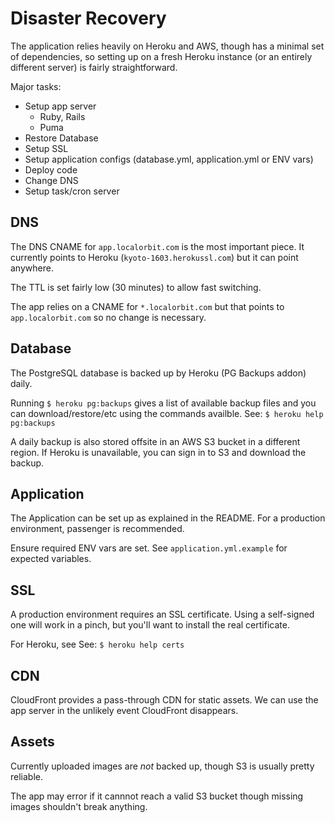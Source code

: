 # Disaster Recovery

The application relies heavily on Heroku and AWS, though has a minimal set of dependencies, so setting up on a fresh Heroku instance (or an entirely different server) is fairly straightforward.

Major tasks:

* Setup app server
	* Ruby, Rails
	* Puma
* Restore Database
* Setup SSL
* Setup application configs (database.yml, application.yml or ENV vars)
* Deploy code
* Change DNS
* Setup task/cron server



## DNS

The DNS CNAME for `app.localorbit.com` is the most important piece. It currently points to Heroku (`kyoto-1603.herokussl.com`) but it can point anywhere.

The TTL is set fairly low (30 minutes) to allow fast switching.

The app relies on a CNAME for `*.localorbit.com` but that points to `app.localorbit.com` so no change is necessary.

## Database

The PostgreSQL database is backed up by Heroku (PG Backups addon) daily.

Running `$ heroku pg:backups` gives a list of available backup files and you can download/restore/etc using the commands availble. See: `$ heroku help pg:backups`

A daily backup is also stored offsite in an AWS S3 bucket in a different region. If Heroku is unavailable, you can sign in to S3 and download the backup.

## Application

The Application can be set up as explained in the README. For a production environment, passenger is recommended.

Ensure required ENV vars are set. See `application.yml.example` for expected variables.

## SSL

A production environment requires an SSL certificate. Using a self-signed one will work in a pinch, but you'll want to install the real certificate.

For Heroku, see See: `$ heroku help certs`

## CDN

CloudFront provides a pass-through CDN for static assets. We can use the app server in the unlikely event CloudFront disappears.

## Assets

Currently uploaded images are *not* backed up, though S3 is usually pretty reliable.

The app may error if it cannnot reach a valid S3 bucket though missing images shouldn't break anything.
